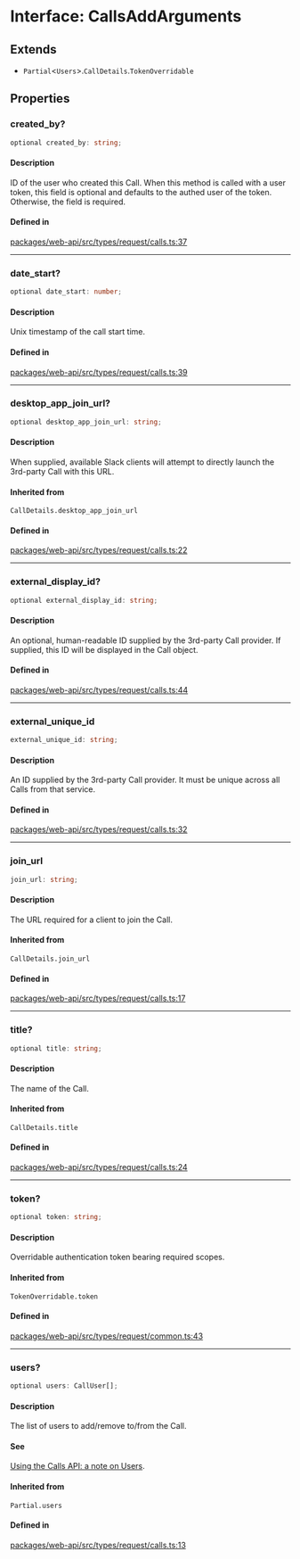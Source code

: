 # Interface: CallsAddArguments

## Extends

- `Partial`\<`Users`\>.`CallDetails`.`TokenOverridable`

## Properties

### created\_by?

```ts
optional created_by: string;
```

#### Description

ID of the user who created this Call. When this method is called with a user token,
this field is optional and defaults to the authed user of the token. Otherwise, the field is required.

#### Defined in

[packages/web-api/src/types/request/calls.ts:37](https://github.com/slackapi/node-slack-sdk/blob/main/packages/web-api/src/types/request/calls.ts#L37)

***

### date\_start?

```ts
optional date_start: number;
```

#### Description

Unix timestamp of the call start time.

#### Defined in

[packages/web-api/src/types/request/calls.ts:39](https://github.com/slackapi/node-slack-sdk/blob/main/packages/web-api/src/types/request/calls.ts#L39)

***

### desktop\_app\_join\_url?

```ts
optional desktop_app_join_url: string;
```

#### Description

When supplied, available Slack clients will attempt to directly launch the 3rd-party Call
with this URL.

#### Inherited from

`CallDetails.desktop_app_join_url`

#### Defined in

[packages/web-api/src/types/request/calls.ts:22](https://github.com/slackapi/node-slack-sdk/blob/main/packages/web-api/src/types/request/calls.ts#L22)

***

### external\_display\_id?

```ts
optional external_display_id: string;
```

#### Description

An optional, human-readable ID supplied by the 3rd-party Call provider.
If supplied, this ID will be displayed in the Call object.

#### Defined in

[packages/web-api/src/types/request/calls.ts:44](https://github.com/slackapi/node-slack-sdk/blob/main/packages/web-api/src/types/request/calls.ts#L44)

***

### external\_unique\_id

```ts
external_unique_id: string;
```

#### Description

An ID supplied by the 3rd-party Call provider. It must be unique across all Calls from that service.

#### Defined in

[packages/web-api/src/types/request/calls.ts:32](https://github.com/slackapi/node-slack-sdk/blob/main/packages/web-api/src/types/request/calls.ts#L32)

***

### join\_url

```ts
join_url: string;
```

#### Description

The URL required for a client to join the Call.

#### Inherited from

`CallDetails.join_url`

#### Defined in

[packages/web-api/src/types/request/calls.ts:17](https://github.com/slackapi/node-slack-sdk/blob/main/packages/web-api/src/types/request/calls.ts#L17)

***

### title?

```ts
optional title: string;
```

#### Description

The name of the Call.

#### Inherited from

`CallDetails.title`

#### Defined in

[packages/web-api/src/types/request/calls.ts:24](https://github.com/slackapi/node-slack-sdk/blob/main/packages/web-api/src/types/request/calls.ts#L24)

***

### token?

```ts
optional token: string;
```

#### Description

Overridable authentication token bearing required scopes.

#### Inherited from

`TokenOverridable.token`

#### Defined in

[packages/web-api/src/types/request/common.ts:43](https://github.com/slackapi/node-slack-sdk/blob/main/packages/web-api/src/types/request/common.ts#L43)

***

### users?

```ts
optional users: CallUser[];
```

#### Description

The list of users to add/remove to/from the Call.

#### See

[Using the Calls API: a note on Users](https://api.slack.com/apis/calls#users).

#### Inherited from

`Partial.users`

#### Defined in

[packages/web-api/src/types/request/calls.ts:13](https://github.com/slackapi/node-slack-sdk/blob/main/packages/web-api/src/types/request/calls.ts#L13)
